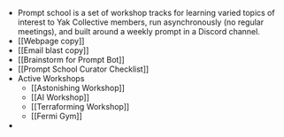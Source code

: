 - Prompt school is a set of workshop tracks for learning varied topics of interest to Yak Collective members, run asynchronously (no regular meetings), and built around a weekly prompt in a Discord channel.
- [[Webpage copy]]
- [[Email blast copy]]
- [[Brainstorm for Prompt Bot]]
- [[Prompt School Curator Checklist]]
- Active Workshops
    - [[Astonishing Workshop]]
    - [[AI Workshop]]
    - [[Terraforming Workshop]]
    - [[Fermi Gym]]
- 
